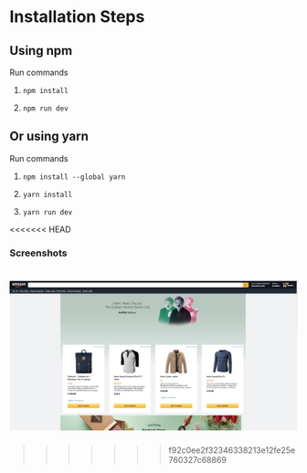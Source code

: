 # Installation Steps

## Using npm

Run commands

1. `npm install`

2. `npm run dev`

## Or using yarn

Run commands

1. `npm install --global yarn`

2. `yarn install`

3. `yarn run dev`

<<<<<<< HEAD
### Screenshots

![Template Screenshot](TemplateScreenshot.png?raw=true "Template Screenshot")
=======
>>>>>>> f92c0ee2f32346338213e12fe25e760327c68869
